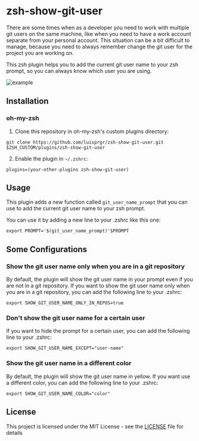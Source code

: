 # zsh-show-git-user

There are some times when as a developer you need to work with multiple git users on the same machine, like when you need to have a work account separate from your personal account. This situation can be a bit difficult to manage, because you need to always remember change the git user for the project you are working on. 

This zsh plugin helps you to add the current git user name to your zsh prompt, so you can always know which user you are using.

![example](https://github.com/luisprgr/zsh-show-git-user/assets/50538689/52ea180e-8ffb-44a7-923c-b0efa9a41c48)

## Installation

### oh-my-zsh

1. Clone this repository in oh-my-zsh's custom plugins directory:

```
git clone https://github.com/luisprgr/zsh-show-git-user.git $ZSH_CUSTOM/plugins/zsh-show-git-user
```

2. Enable the plugin in `~/.zshrc`:

```
plugins=(your-other-plugins zsh-show-git-user)
```

## Usage

This plugin adds a new function called `git_user_name_prompt` that you can use to add the current git user name to your zsh prompt. 

You can use it by adding a new line to your .zshrc like this one:

```
export PROMPT='$(git_user_name_prompt)'$PROMPT
```

## Some Configurations  

### Show the git user name only when you are in a git repository

By default, the plugin will show the git user name in your prompt even if you are not in a git repository. If you want to show the git user name only when you are in a git repository, you can add the following line to your .zshrc:

```
export SHOW_GIT_USER_NAME_ONLY_IN_REPOS=true
```

### Don't show the git user name for a certain user

If you want to hide the prompt for a certain user, you can add the following line to your .zshrc:

```
export SHOW_GIT_USER_NAME_EXCEPT="user-name"
```

### Show the git user name in a different color

By default, the plugin will show the git user name in yellow. If you want use a different color, you can add the following line to your .zshrc:

```
export SHOW_GIT_USER_NAME_COLOR="color"
```

## License

This project is licensed under the MIT License - see the [LICENSE](LICENSE) file for details
